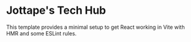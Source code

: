 # Jottape's Tech Hub

This template provides a minimal setup to get React working in Vite with HMR and some ESLint rules.
